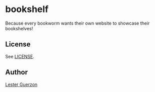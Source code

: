 # bookshelf

Because every bookworm wants their own website to showcase their bookshelves!

## License

See [LICENSE](./LICENSE).

## Author

[Lester Guerzon](mailto:guerzon@proton.me)
